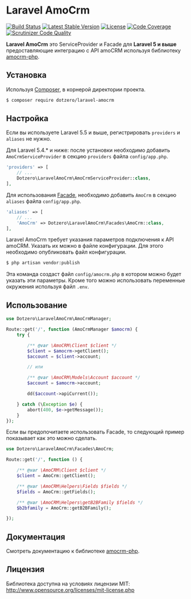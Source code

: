 # Laravel AmoCrm

[![Build Status](https://travis-ci.org/dotzero/laravel-amocrm.svg?branch=master)](https://travis-ci.org/dotzero/laravel-amocrm)
[![Latest Stable Version](https://poser.pugx.org/dotzero/laravel-amocrm/version)](https://packagist.org/packages/dotzero/laravel-amocrm)
[![License](https://poser.pugx.org/dotzero/laravel-amocrm/license)](https://packagist.org/packages/dotzero/laravel-amocrm)
[![Code Coverage](https://scrutinizer-ci.com/g/dotzero/laravel-amocrm/badges/coverage.png?b=master)](https://scrutinizer-ci.com/g/dotzero/laravel-amocrm/?branch=master)
[![Scrutinizer Code Quality](https://scrutinizer-ci.com/g/dotzero/laravel-amocrm/badges/quality-score.png?b=master)](https://scrutinizer-ci.com/g/dotzero/laravel-amocrm/?branch=master)

**Laravel AmoCrm** это ServiceProvider и Facade для **Laravel 5 и выше** предоставляющие интеграцию с API amoCRM используя библиотеку [amocrm-php](https://github.com/dotzero/amocrm-php).

## Установка

Используя [Composer](https://getcomposer.org/), в корнерой директории проекта.

```bash
$ composer require dotzero/laravel-amocrm
```

## Настройка

Если вы используете Laravel 5.5 и выше, регистрировать `providers` и `aliases` не нужно.

Для Laravel 5.4.* и ниже: после установки необходимо добавить `AmoCrmServiceProvider` в секцию `providers` файла `config/app.php`.

```php
'providers' => [
    // ...
    Dotzero\LaravelAmoCrm\AmoCrmServiceProvider::class,
],
```

Для использования [Facade](http://laravel.com/docs/facades),  необходимо добавить `AmoCrm` в секцию `aliases` файла `config/app.php`.

```php
'aliases' => [
    // ...
    'AmoCrm' => Dotzero\LaravelAmoCrm\Facades\AmoCrm::class,
],
```

Laravel AmoCrm требует указания параметров подключения к API amoCRM. Указать их можно в файле конфигурации. Для этого необходимо опубликовать файл конфигурации.

```bash
$ php artisan vendor:publish
```

Эта команда создаст файл `config/amocrm.php` в котором можно будет указать эти параметры. Кроме того можно использовать переменные окружения используя файл `.env`.

## Использование

```php
use Dotzero\LaravelAmoCrm\AmoCrmManager;

Route::get('/', function (AmoCrmManager $amocrm) {
    try {

        /** @var \AmoCRM\Client $client */
        $client = $amocrm->getClient();
        $account = $client->account;

        // или

        /** @var \AmoCRM\Models\Account $account */
        $account = $amocrm->account;

        dd($account->apiCurrent());

    } catch (\Exception $e) {
        abort(400, $e->getMessage());
    }
});
```

Если вы предопочитаете использовать Facade, то следующий пример показывает как это можно сделать.

```php
use Dotzero\LaravelAmoCrm\Facades\AmoCrm;

Route::get('/', function () {

    /** @var \AmoCRM\Client $client */
    $client = AmoCrm::getClient();

    /** @var \AmoCRM\Helpers\Fields $fields */
    $fields = AmoCrm::getFields();

    /** @var \AmoCRM\Helpers\getB2BFamily $fields */
    $b2bfamily = AmoCrm::getB2BFamily();

});
```

## Документация

Смотреть документацию к библиотеке [amocrm-php](https://github.com/dotzero/amocrm-php).

## Лицензия

Библиотека доступна на условиях лицензии MIT: http://www.opensource.org/licenses/mit-license.php
